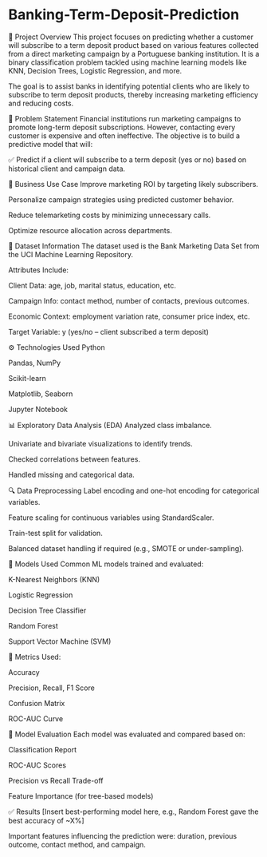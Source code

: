 # Banking-Term-Deposit-Prediction

📌 Project Overview
This project focuses on predicting whether a customer will subscribe to a term deposit product based on various features collected from a direct marketing campaign by a Portuguese banking institution. It is a binary classification problem tackled using machine learning models like KNN, Decision Trees, Logistic Regression, and more.

The goal is to assist banks in identifying potential clients who are likely to subscribe to term deposit products, thereby increasing marketing efficiency and reducing costs.

🧠 Problem Statement
Financial institutions run marketing campaigns to promote long-term deposit subscriptions. However, contacting every customer is expensive and often ineffective. The objective is to build a predictive model that will:

✅ Predict if a client will subscribe to a term deposit (yes or no) based on historical client and campaign data.

🎯 Business Use Case
Improve marketing ROI by targeting likely subscribers.

Personalize campaign strategies using predicted customer behavior.

Reduce telemarketing costs by minimizing unnecessary calls.

Optimize resource allocation across departments.

📁 Dataset Information
The dataset used is the Bank Marketing Data Set from the UCI Machine Learning Repository.

Attributes Include:

Client Data: age, job, marital status, education, etc.

Campaign Info: contact method, number of contacts, previous outcomes.

Economic Context: employment variation rate, consumer price index, etc.

Target Variable: y (yes/no – client subscribed a term deposit)

⚙️ Technologies Used
Python

Pandas, NumPy

Scikit-learn

Matplotlib, Seaborn

Jupyter Notebook

📊 Exploratory Data Analysis (EDA)
Analyzed class imbalance.

Univariate and bivariate visualizations to identify trends.

Checked correlations between features.

Handled missing and categorical data.

🔍 Data Preprocessing
Label encoding and one-hot encoding for categorical variables.

Feature scaling for continuous variables using StandardScaler.

Train-test split for validation.

Balanced dataset handling if required (e.g., SMOTE or under-sampling).

🤖 Models Used
Common ML models trained and evaluated:

K-Nearest Neighbors (KNN)

Logistic Regression

Decision Tree Classifier

Random Forest

Support Vector Machine (SVM)

📌 Metrics Used:

Accuracy

Precision, Recall, F1 Score

Confusion Matrix

ROC-AUC Curve

🧪 Model Evaluation
Each model was evaluated and compared based on:

Classification Report

ROC-AUC Scores

Precision vs Recall Trade-off

Feature Importance (for tree-based models)

✅ Results
[Insert best-performing model here, e.g., Random Forest gave the best accuracy of ~X%]

Important features influencing the prediction were: duration, previous outcome, contact method, and campaign.

